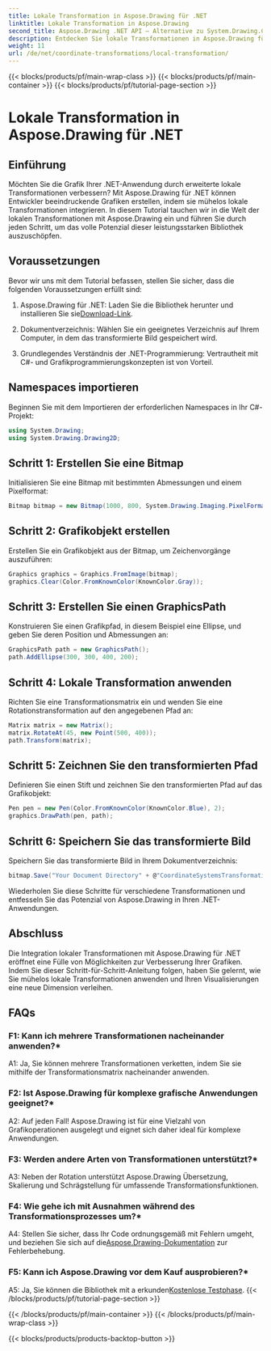 ```yaml
---
title: Lokale Transformation in Aspose.Drawing für .NET
linktitle: Lokale Transformation in Aspose.Drawing
second_title: Aspose.Drawing .NET API – Alternative zu System.Drawing.Common
description: Entdecken Sie lokale Transformationen in Aspose.Drawing für .NET. Werten Sie Grafiken mit leicht verständlichen Schritten auf.
weight: 11
url: /de/net/coordinate-transformations/local-transformation/
---
```


{{< blocks/products/pf/main-wrap-class >}}
{{< blocks/products/pf/main-container >}}
{{< blocks/products/pf/tutorial-page-section >}}

# Lokale Transformation in Aspose.Drawing für .NET

## Einführung

Möchten Sie die Grafik Ihrer .NET-Anwendung durch erweiterte lokale Transformationen verbessern? Mit Aspose.Drawing für .NET können Entwickler beeindruckende Grafiken erstellen, indem sie mühelos lokale Transformationen integrieren. In diesem Tutorial tauchen wir in die Welt der lokalen Transformationen mit Aspose.Drawing ein und führen Sie durch jeden Schritt, um das volle Potenzial dieser leistungsstarken Bibliothek auszuschöpfen.

## Voraussetzungen

Bevor wir uns mit dem Tutorial befassen, stellen Sie sicher, dass die folgenden Voraussetzungen erfüllt sind:

1.  Aspose.Drawing für .NET: Laden Sie die Bibliothek herunter und installieren Sie sie[Download-Link](https://releases.aspose.com/drawing/net/).

2. Dokumentverzeichnis: Wählen Sie ein geeignetes Verzeichnis auf Ihrem Computer, in dem das transformierte Bild gespeichert wird.

3. Grundlegendes Verständnis der .NET-Programmierung: Vertrautheit mit C#- und Grafikprogrammierungskonzepten ist von Vorteil.

## Namespaces importieren

Beginnen Sie mit dem Importieren der erforderlichen Namespaces in Ihr C#-Projekt:

```csharp
using System.Drawing;
using System.Drawing.Drawing2D;
```

## Schritt 1: Erstellen Sie eine Bitmap

Initialisieren Sie eine Bitmap mit bestimmten Abmessungen und einem Pixelformat:

```csharp
Bitmap bitmap = new Bitmap(1000, 800, System.Drawing.Imaging.PixelFormat.Format32bppPArgb);
```

## Schritt 2: Grafikobjekt erstellen

Erstellen Sie ein Grafikobjekt aus der Bitmap, um Zeichenvorgänge auszuführen:

```csharp
Graphics graphics = Graphics.FromImage(bitmap);
graphics.Clear(Color.FromKnownColor(KnownColor.Gray));
```

## Schritt 3: Erstellen Sie einen GraphicsPath

Konstruieren Sie einen Grafikpfad, in diesem Beispiel eine Ellipse, und geben Sie deren Position und Abmessungen an:

```csharp
GraphicsPath path = new GraphicsPath();
path.AddEllipse(300, 300, 400, 200);
```

## Schritt 4: Lokale Transformation anwenden

Richten Sie eine Transformationsmatrix ein und wenden Sie eine Rotationstransformation auf den angegebenen Pfad an:

```csharp
Matrix matrix = new Matrix();
matrix.RotateAt(45, new Point(500, 400));
path.Transform(matrix);
```

## Schritt 5: Zeichnen Sie den transformierten Pfad

Definieren Sie einen Stift und zeichnen Sie den transformierten Pfad auf das Grafikobjekt:

```csharp
Pen pen = new Pen(Color.FromKnownColor(KnownColor.Blue), 2);
graphics.DrawPath(pen, path);
```

## Schritt 6: Speichern Sie das transformierte Bild

Speichern Sie das transformierte Bild in Ihrem Dokumentverzeichnis:

```csharp
bitmap.Save("Your Document Directory" + @"CoordinateSystemsTransformations\LocalTransformation_out.png");
```

Wiederholen Sie diese Schritte für verschiedene Transformationen und entfesseln Sie das Potenzial von Aspose.Drawing in Ihren .NET-Anwendungen.

## Abschluss

Die Integration lokaler Transformationen mit Aspose.Drawing für .NET eröffnet eine Fülle von Möglichkeiten zur Verbesserung Ihrer Grafiken. Indem Sie dieser Schritt-für-Schritt-Anleitung folgen, haben Sie gelernt, wie Sie mühelos lokale Transformationen anwenden und Ihren Visualisierungen eine neue Dimension verleihen.


## FAQs

### F1: Kann ich mehrere Transformationen nacheinander anwenden?*

A1: Ja, Sie können mehrere Transformationen verketten, indem Sie sie mithilfe der Transformationsmatrix nacheinander anwenden.

### F2: Ist Aspose.Drawing für komplexe grafische Anwendungen geeignet?*

A2: Auf jeden Fall! Aspose.Drawing ist für eine Vielzahl von Grafikoperationen ausgelegt und eignet sich daher ideal für komplexe Anwendungen.

### F3: Werden andere Arten von Transformationen unterstützt?*

A3: Neben der Rotation unterstützt Aspose.Drawing Übersetzung, Skalierung und Schrägstellung für umfassende Transformationsfunktionen.

### F4: Wie gehe ich mit Ausnahmen während des Transformationsprozesses um?*

 A4: Stellen Sie sicher, dass Ihr Code ordnungsgemäß mit Fehlern umgeht, und beziehen Sie sich auf die[Aspose.Drawing-Dokumentation](https://reference.aspose.com/drawing/net/) zur Fehlerbehebung.

### F5: Kann ich Aspose.Drawing vor dem Kauf ausprobieren?*

 A5: Ja, Sie können die Bibliothek mit a erkunden[Kostenlose Testphase](https://releases.aspose.com/).
{{< /blocks/products/pf/tutorial-page-section >}}

{{< /blocks/products/pf/main-container >}}
{{< /blocks/products/pf/main-wrap-class >}}

{{< blocks/products/products-backtop-button >}}
